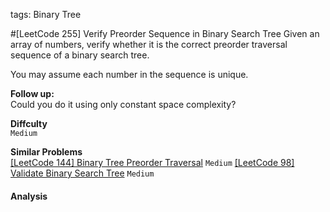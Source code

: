 tags: Binary Tree

#[LeetCode 255] Verify Preorder Sequence in Binary Search Tree
Given an array of numbers, verify whether it is the correct preorder traversal sequence of a binary search tree.

You may assume each number in the sequence is unique.

**Follow up:**  
Could you do it using only constant space complexity?

**Diffculty**  
`Medium`

**Similar Problems**  
[[LeetCode 144] Binary Tree Preorder Traversal]() `Medium`
[[LeetCode 98] Validate Binary Search Tree]() `Medium`


#### Analysis

